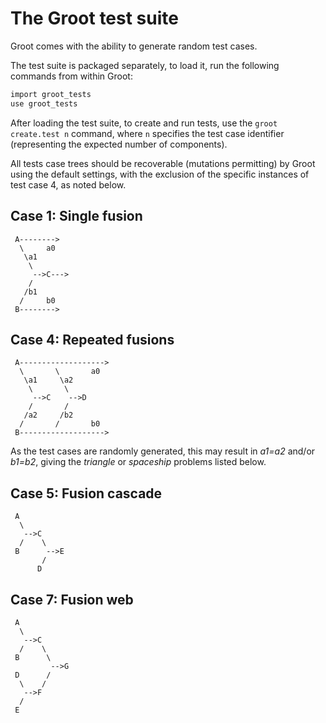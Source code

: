 The Groot test suite
====================

Groot comes with the ability to generate random test cases.

The test suite is packaged separately, to load it, run the following commands from within Groot:

```bash
import groot_tests
use groot_tests
```

After loading the test suite, to create and run tests, use the `groot create.test n` command, where `n` specifies the test case identifier (representing the expected number of components).

All tests case trees should be recoverable (mutations permitting) by Groot using the default settings, with the exclusion of the specific instances of test case 4, as noted below.

Case 1: Single fusion
---------------------

```
 A-------->
  \     a0
   \a1
    \
     -->C--->
    /
   /b1
  /     b0
 B-------->
```

Case 4: Repeated fusions
------------------------

```
 A------------------->
  \       \       a0
   \a1     \a2
    \       \
     -->C    -->D
    /       /
   /a2     /b2
  /       /       b0
 B------------------->
```

As the test cases are randomly generated, this may result in _a1=a2_ and/or _b1=b2_, giving the _triangle_ or _spaceship_ problems listed below. 

Case 5: Fusion cascade
----------------------

```
 A
  \
   -->C
  /    \
 B      -->E
       /
      D
```

Case 7: Fusion web
------------------

```
 A
  \
   -->C
  /    \
 B      \
         -->G
 D      /
  \    /
   -->F
  /
 E
```
